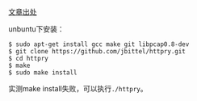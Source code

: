 [文章出处](http://www.tuicool.com/articles/equEf2)

unbuntu下安装：
```
$ sudo apt-get install gcc make git libpcap0.8-dev
$ git clone https://github.com/jbittel/httpry.git
$ cd httpry
$ make
$ sudo make install
```
实测make install失败，可以执行```./httpry```。

